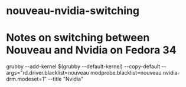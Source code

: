 # nouveau-nvidia-switching
# Notes on switching between Nouveau and Nvidia on Fedora 34

grubby --add-kernel $(grubby --default-kernel) --copy-default --args="rd.driver.blacklist=nouveau modprobe.blacklist=nouveau nvidia-drm.modeset=1" --title "Nvidia"
